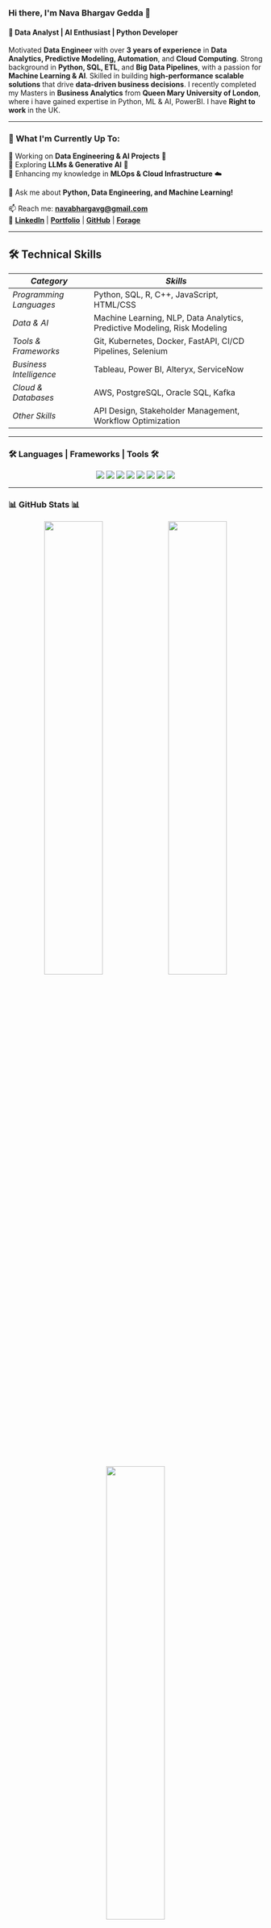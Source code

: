 ### Hi there, I'm **Nava Bhargav Gedda** 👋  
#### 🚀 Data Analyst | AI Enthusiast | Python Developer  

Motivated **Data Engineer** with over **3 years of experience** in **Data Analytics, Predictive Modeling, Automation**, and **Cloud Computing**. Strong background in **Python, SQL, ETL**, and **Big Data Pipelines**, with a passion for **Machine Learning & AI**. Skilled in building **high-performance scalable solutions** that drive **data-driven business decisions**. I recently completed my Masters in **Business Analytics** from **Queen Mary University of London**, where i have gained expertise in Python, ML & AI, PowerBI. I have **Right to work** in the UK.

---

### 🌱 What I'm Currently Up To:
🔹 Working on **Data Engineering & AI Projects** 🚀  
🔹 Exploring **LLMs & Generative AI** 🤖  
🔹 Enhancing my knowledge in **MLOps & Cloud Infrastructure** ☁️  

💬 Ask me about **Python, Data Engineering, and Machine Learning!**

📫 Reach me: **navabhargavg@gmail.com**  
🔗 [**LinkedIn**](https://linkedin.com/in/nava-bhargav-gedda-4a4a30151/) | [**Portfolio**](#) | [**GitHub**](https://github.com/Navabhargav) | [**Forage**](https://www.theforage.com/profile/s2MYt2uMW6PFhwxqv)

---

## 🛠 Technical Skills   

| *Category* | *Skills* |
|-------------|-----------|
| *Programming Languages* | Python, SQL, R, C++, JavaScript, HTML/CSS |
| *Data & AI* | Machine Learning, NLP, Data Analytics, Predictive Modeling, Risk Modeling |
| *Tools & Frameworks* | Git, Kubernetes, Docker, FastAPI, CI/CD Pipelines, Selenium |
| *Business Intelligence* | Tableau, Power BI, Alteryx, ServiceNow |
| *Cloud & Databases* | AWS, PostgreSQL, Oracle SQL, Kafka |
| *Other Skills* | API Design, Stakeholder Management, Workflow Optimization |

---

### 🛠️ Languages | Frameworks | Tools 🛠️
<p align="center">
  <img src="https://img.shields.io/badge/Python-FFD43B?style=for-the-badge&logo=python&logoColor=blue" />
  <img src="https://img.shields.io/badge/PostgreSQL-336791?style=for-the-badge&logo=postgresql&logoColor=white" />
  <img src="https://img.shields.io/badge/SQL-CC2927?style=for-the-badge&logo=databricks&logoColor=white" />
  <img src="https://img.shields.io/badge/Tableau-E97627?style=for-the-badge&logo=tableau&logoColor=white" />
  <img src="https://img.shields.io/badge/AWS-232F3E?style=for-the-badge&logo=amazon-aws&logoColor=white" />
  <img src="https://img.shields.io/badge/Kubernetes-326CE5?style=for-the-badge&logo=kubernetes&logoColor=white" />
  <img src="https://img.shields.io/badge/Docker-2496ED?style=for-the-badge&logo=docker&logoColor=white" />
  <img src="https://img.shields.io/badge/GitHub-181717?style=for-the-badge&logo=github&logoColor=white" />
</p>

---

### 📊 GitHub Stats 📊
<p align="center">
  <img src="https://github-readme-stats.vercel.app/api?username=Navabhargav&show_icons=true&theme=radical" width="48%" />
  <img src="https://github-readme-streak-stats.herokuapp.com/?user=Navabhargav&theme=radical" width="48%" />
  <img src="https://github-readme-stats.vercel.app/api/top-langs/?username=Navabhargav&layout=compact&theme=radical" width="48%" />
  <img src="https://activity-graph.herokuapp.com/graph?username=Navabhargav&theme=radical" width="100%" />
  <!img src="https://github-profile-trophy.vercel.app/?username=Navabhargav&theme=radical" width="100%" />
  <img src="https://komarev.com/ghpvc/?username=Navabhargav&label=Profile%20views&color=0e75b6&style=flat" alt="Navabhargav" />

</p>

---

### 🚀 Projects & Contributions
- **🔍 Predictive Analysis of Airbnb Listing Prices** *(Machine Learning, Data Analytics)*
- **📈 Bloomberg Financial Analytics Dashboard** *(ARIMA, SARIMA, LSTM Models)*
- **🤖 AI-based Invoice Retrieval System for Sony Devices** *(Python, Django, Automation)*
- **📊 Power BI & Tableau Dashboards for Business Intelligence** *(ETL, Data Warehousing)*

---

### 🏆 Achievements  

🏅 **Ranked in the Top 0.1% of Students**  
*Selected as one of 25 student venture capitalists in QMSVF (Queen Mary Social Venture Fund)*  

🏅 **Champion of 2 National-Level Hackathons**  
*Winner at SPIKES18 and IIT Bombay Innovation Cell competitions*  

🏅 **Entrepreneurship Workshop Winner**  
*Secured first place in the Business & Management competition at QMUL*  

🏅 **Robo-Wars & Drone Racing Champion**  
*Designed and developed AI-powered autonomous robotics*  

🏅 **Selected Venture Capitalist**  
*One of 25 chosen for the QMUL Social Venture Fund, evaluating and investing in student-led startups*  

---

⭐ **Fun Fact**: "AI models don't dream... but they can predict the future!" 🧠🚀


### 📢 Let's Connect & Collaborate!
<p align="center"> <a href="https://linkedin.com/in/nava-bhargav-gedda-4a4a30151/"><img src="https://img.shields.io/badge/LinkedIn-0A66C2?style=for-the-badge&logo=linkedin&logoColor=white" /></a>
  <a href="https://github.com/Navabhargav"><img src="https://img.shields.io/badge/GitHub-181717?style=for-the-badge&logo=github&logoColor=white" /></a>
  <a href="mailto:navabhargavg@gmail.com"><img src="https://img.shields.io/badge/Gmail-D14836?style=for-the-badge&logo=gmail&logoColor=white" /></a> 
  <a href="https://www.hackerrank.com/profile/16981A0224"><img src="https://img.shields.io/badge/HackerRank-32CD32?style=for-the-badge&logo=hackerrank&logoColor=white" /></a> 
  <a href="https://www.theforage.com/profile/s2MYt2uMW6PFhwxqv"><img src="https://img.shields.io/badge/Forage-0066FF?style=for-the-badge&logo=forage&logoColor=white" /></a> </p>
</p>


